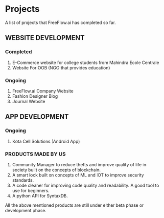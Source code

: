 # Projects

A list of projects that FreeFlow.ai has completed so far.

## WEBSITE DEVELOPMENT
### Completed
1) E-Commerce website for college students from Mahindra Ecole Centrale
2) Website For OOB (NGO that provides education)

### Ongoing
1) FreeFlow.ai Company Website
2) Fashion Designer Blog
3) Journal Website

## APP DEVELOPMENT
### Ongoing
1) Kota Cell Solutions (Android App)

### PRODUCTS MADE BY US
1) Community Manager to reduce thefts and improve quality of life in society built on the concepts of blockchain.
2) A smart lock built on concepts of ML and IOT to improve security standards.
3) A code cleaner for improving code quality and readability. A good tool to use for beginners.
4) A python API for SyntaxDB.

All the above mentioned products are still under either beta phase or development phase.
